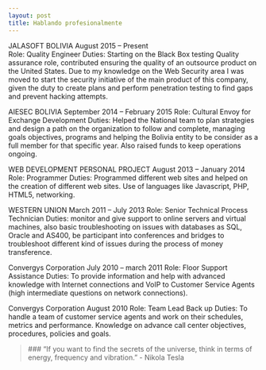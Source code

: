 ```yaml
---
layout: post
title: Hablando profesionalmente
---
```


JALASOFT BOLIVIA
August 2015 – Present  
Role: Quality Engineer
Duties: Starting on the Black Box testing Quality assurance role, contributed ensuring the quality of an outsource product on the United States. Due to my knowledge on the Web Security area I was moved to start the security initiative of the main product of this company, given the duty to create plans and perform penetration testing to find gaps and prevent hacking attempts.

AIESEC BOLIVIA
September 2014 – February 2015 
Role: Cultural Envoy for Exchange Development 
Duties: Helped the National team to plan strategies and design a path on the organization to follow and complete, managing goals objectives, programs and helping the Bolivia entity to be consider as a full member for that specific year. Also raised funds to keep operations ongoing.

WEB DEVELOPMENT PERSONAL PROJECT
August 2013 – January 2014
Role: Programmer
Duties: Programmed different web sites and helped on the creation of different web sites. Use of languages like Javascript, PHP, HTML5, networking.

WESTERN UNION
March 2011 – July 2013
Role: Senior Technical Process Technician
Duties: monitor and give support to online servers and virtual machines, also basic troubleshooting on issues with databases as SQL, Oracle and AS400, be participant into conferences and bridges to troubleshoot different kind of issues during the process of money transference.

Convergys Corporation
July 2010 – march 2011
Role: Floor Support Assistance
Duties: To provide information and help with advanced knowledge with Internet connections and
VoIP to Customer Service Agents (high intermediate questions on network connections).

Convergys Corporation
August 2010
Role: Team Lead Back up
Duties: To handle a team of customer service agents and work on their schedules, metrics and 
performance. Knowledge on advance call center objectives, procedures, policies and goals.

<blockquote>
### “If you want to find the secrets of the universe, think in terms of energy, frequency and vibration.” - Nikola Tesla
</blockquote>
